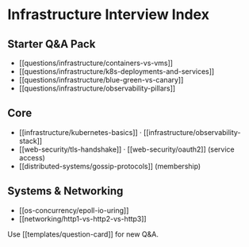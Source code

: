 # Infrastructure Interview Index

## Starter Q&A Pack
- [[questions/infrastructure/containers-vs-vms]]
- [[questions/infrastructure/k8s-deployments-and-services]]
- [[questions/infrastructure/blue-green-vs-canary]]
- [[questions/infrastructure/observability-pillars]]

## Core
- [[infrastructure/kubernetes-basics]] · [[infrastructure/observability-stack]]
- [[web-security/tls-handshake]] · [[web-security/oauth2]] (service access)
- [[distributed-systems/gossip-protocols]] (membership)

## Systems & Networking
- [[os-concurrency/epoll-io-uring]]
- [[networking/http1-vs-http2-vs-http3]]

Use [[templates/question-card]] for new Q&A.
